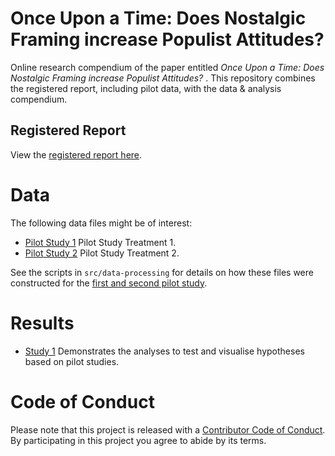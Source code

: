 # Once Upon a Time:  Does Nostalgic Framing increase Populist Attitudes?
Online research compendium of the paper entitled _Once Upon a Time:  Does Nostalgic Framing increase Populist Attitudes?_ . 
This repository combines the registered report, including pilot data, with the data &amp; analysis compendium.

## Registered Report
View the [registered report here](docs/regrep.pdf).

# Data
The following data files might be of interest:

* [Pilot Study 1](data/intermediate/PS1.RData) Pilot Study Treatment 1.
* [Pilot Study 2](data/intermediate/PS2.RData) Pilot Study Treatment 2.

See the scripts in `src/data-processing` for details on how these files were constructed  for the [first and second pilot study](src/data-processing/prepare-data-pilot.md).

# Results
* [Study 1](src/analysis/analysis_pilot.md) Demonstrates the analyses to test and visualise hypotheses based on pilot studies.

# Code of Conduct
Please note that this project is released with a [Contributor Code of Conduct](CONDUCT.md). By participating in this project you agree to abide by its terms.